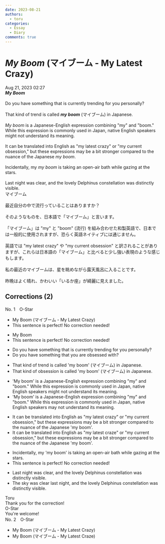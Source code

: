 ```yaml
---
date: 2023-08-21
authors:
  - toru
categories:
  - Essay
  - Diary
comments: true
---
```


# <strong><em>My Boom</strong></em> (マイブーム - My Latest Crazy)
<div class="date">Aug 21, 2023 02:27</div>
<div id="post"><div id="body_show_ori">
<strong><em>My Boom</strong></em><br/><br/>Do you have something that is currently trending for you personally?<br/><br/>That kind of trend is called <strong><em>my boom</em></strong> (マイブーム) in Japanese.<br/><br/><em>My boom</em> is a Japanese-English expression combining "my" and "boom." While this expression is commonly used in Japan, native English speakers might not understand its meaning.<br/><br/>It can be translated into English as "my latest crazy" or "my current obsession," but these expressions may be a bit stronger compared to the nuance of the Japanese <em>my boom</em>.<br/><br/>Incidentally, my <em>my boom</em> is taking an open-air bath while gazing at the stars.<br/><br/>Last night was clear, and the lovely Delphinus constellation was distinctly visible.
</div></div>

<!-- more -->

<div id="post_ja"><div id="body_show_mo">
マイブーム<br/><br/>最近自分の中で流行っていることはありますか？<br/><br/>そのようなものを、日本語で「マイブーム」と言います。<br/><br/>「マイブーム」は "my" と "boom" (流行) を組み合わせた和製英語で、日本では一般的に使用されますが、恐らく英語ネイティブには通じません。<br/><br/>英語では "my latest crazy" や "my current obsession" と訳されることがありますが、これらは日本語の「マイブーム」と比べると少し強い表現のような感じもします。<br/><br/>私の最近のマイブームは、星を眺めながら露天風呂に入ることです。<br/><br/>昨晩はよく晴れ、かわいい「いるか座」が綺麗に見えました。
</div></div>

## Corrections (2)
<div id="block"><div class="first_name"> No. 1　<span class="just_name">O-Star</span></div><div id="block2">
<ul class="correction_field">
<li class="incorrect">My Boom (マイブーム - My Latest Crazy)</li>
<li class="corrected perfect">This sentence is perfect! No correction needed!</li>
</ul>
<ul class="correction_field">
<li class="incorrect">My Boom</li>
<li class="corrected perfect">This sentence is perfect! No correction needed!</li>
</ul>
<ul class="correction_field">
<li class="incorrect">Do you have something that is currently trending for you personally?</li>
<li class="corrected correct">
Do you have something<span class="f_bold"> that you are obsessed with?</span>
</li>
</ul>
<ul class="correction_field">
<li class="incorrect">That kind of trend is called 'my boom' (マイブーム) in Japanese.</li>
<li class="corrected correct">
That kind of <span class="f_bold">obsession </span>is called 'my boom' (マイブーム) in Japanese.
</li>
</ul>
<ul class="correction_field">
<li class="incorrect">'My boom' is a Japanese-English expression combining "my" and "boom." While this expression is commonly used in Japan, native English speakers might not understand its meaning.</li>
<li class="corrected correct">
'My boom' is a Japanese-English expression combining "my" and "boom." While this expression is commonly used in Japan, native English speakers <span class="f_bold">may</span> not understand its meaning.
</li>
</ul>
<ul class="correction_field">
<li class="incorrect">It can be translated into English as "my latest crazy" or "my current obsession," but these expressions may be a bit stronger compared to the nuance of the Japanese 'my boom'.</li>
<li class="corrected correct">
It can be translated into English as "my latest<span class="f_bold"> craze</span>" or "my current obsession," but these expressions may be a bit stronger compared to the nuance of the Japanese 'my boom'.
</li>
</ul>
<ul class="correction_field">
<li class="incorrect">Incidentally, my 'my boom' is taking an open-air bath while gazing at the stars.</li>
<li class="corrected perfect">This sentence is perfect! No correction needed!</li>
</ul>
<ul class="correction_field">
<li class="incorrect">Last night was clear, and the lovely Delphinus constellation was distinctly visible.</li>
<li class="corrected correct">
<span class="f_bold">The sky was clear last night, </span>and the lovely Delphinus constellation was distinctly visible.
</li>
</ul>
</div><div class="name"><span class="just_name">Toru</span><br>
Thank you for the correction!
</div>
<div class="name"><span class="just_name">O-Star</span><br>
You're welcome!
</div>
</div>
<div id="block"><div class="first_name"> No. 2　<span class="just_name">O-Star</span></div><div id="block2">
<ul class="correction_field">
<li class="incorrect">My Boom (マイブーム - My Latest Crazy)</li>
<li class="corrected correct">
My Boom (マイブーム - My Latest<span class="f_bold"> Craze)</span>
</li>
</ul>
</div></div>
